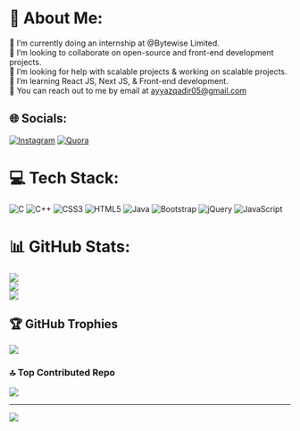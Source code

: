 # 💫 About Me:
🔭 I’m currently doing an internship at @Bytewise Limited.<br>👯 I’m looking to collaborate on open-source and front-end development projects.<br>🤝 I’m looking for help with scalable projects & working on scalable projects.<br>🌱 I’m learning React JS, Next JS, & Front-end development.<br>💬 You can reach out to me by email at ayyazqadir05@gmail.com


## 🌐 Socials:
[![Instagram](https://img.shields.io/badge/Instagram-%23E4405F.svg?logo=Instagram&logoColor=white)](https://instagram.com/ayyaz_qadir) [![Quora](https://img.shields.io/badge/Quora-%23B92B27.svg?logo=Quora&logoColor=white)](https://quora.com/profile/Ayyaz-Qadir) 

# 💻 Tech Stack:
![C](https://img.shields.io/badge/c-%2300599C.svg?style=for-the-badge&logo=c&logoColor=white) ![C++](https://img.shields.io/badge/c++-%2300599C.svg?style=for-the-badge&logo=c%2B%2B&logoColor=white) ![CSS3](https://img.shields.io/badge/css3-%231572B6.svg?style=for-the-badge&logo=css3&logoColor=white) ![HTML5](https://img.shields.io/badge/html5-%23E34F26.svg?style=for-the-badge&logo=html5&logoColor=white) ![Java](https://img.shields.io/badge/java-%23ED8B00.svg?style=for-the-badge&logo=openjdk&logoColor=white) ![Bootstrap](https://img.shields.io/badge/bootstrap-%238511FA.svg?style=for-the-badge&logo=bootstrap&logoColor=white) ![jQuery](https://img.shields.io/badge/jquery-%230769AD.svg?style=for-the-badge&logo=jquery&logoColor=white) ![JavaScript](https://img.shields.io/badge/javascript-%23323330.svg?style=for-the-badge&logo=javascript&logoColor=%23F7DF1E)
# 📊 GitHub Stats:
![](https://github-readme-stats.vercel.app/api?username=Ayyaz-Qadir&theme=dark&hide_border=false&include_all_commits=false&count_private=false)<br/>
![](https://github-readme-streak-stats.herokuapp.com/?user=Ayyaz-Qadir&theme=dark&hide_border=false)<br/>
![](https://github-readme-stats.vercel.app/api/top-langs/?username=Ayyaz-Qadir&theme=dark&hide_border=false&include_all_commits=false&count_private=false&layout=compact)

## 🏆 GitHub Trophies
![](https://github-profile-trophy.vercel.app/?username=Ayyaz-Qadir&theme=radical&no-frame=false&no-bg=true&margin-w=4)

### 🔝 Top Contributed Repo
![](https://github-contributor-stats.vercel.app/api?username=Ayyaz-Qadir&limit=5&theme=dark&combine_all_yearly_contributions=true)

---
[![](https://visitcount.itsvg.in/api?id=Ayyaz-Qadir&icon=0&color=1)](https://visitcount.itsvg.in)

<!-- Proudly created with GPRM ( https://gprm.itsvg.in ) -->
